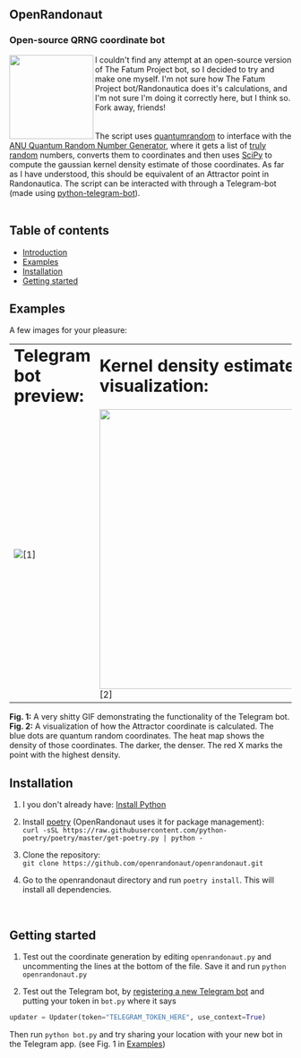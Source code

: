 ## OpenRandonaut
### Open-source QRNG coordinate bot
<img align="left" src="https://i.imgur.com/KFueJRM.png" width="150">

I couldn't find any attempt at an open-source version of The Fatum Project bot, so I decided to try and make one myself.
I'm not sure how The Fatum Project bot/Randonautica does it's calculations, and I'm not sure I'm doing it correctly here, but I think so.
Fork away, friends!<br><br><br> The script uses [quantumrandom](https://github.com/lmacken/quantumrandom) to interface with the [ANU Quantum Random Number Generator](https://qrng.anu.edu.au/), where it gets a list of [truly random](https://en.wikipedia.org/wiki/Hardware_random_number_generator#Quantum_random_properties) numbers, converts them to coordinates and then uses [SciPy](https://github.com/scipy/scipy) to compute the gaussian kernel density estimate of those coordinates. As far as I have understood, this should be equivalent of an Attractor point in Randonautica. The script can be interacted with through a Telegram-bot (made using [python-telegram-bot](https://github.com/python-telegram-bot/python-telegram-bot)).
<br><br>

## Table of contents
- [Introduction](#openrandonaut)
- [Examples](#examples)
- [Installation](#installation)
- [Getting started](#getting-started)

## Examples
A few images for your pleasure:
<table border="0">
 <tr>
    <td><b style="font-size:30px">Telegram bot preview:</b></td>
    <td><b style="font-size:30px">Kernel density estimate visualization:</b></td>
 </tr>
 <tr>
    <td><img src="https://media4.giphy.com/media/JkrKss7cEpusD0yLzJ/giphy.gif">[1]</td>
    <td><img src="https://i.imgur.com/BxxxddF.png" width="500">[2]</td>
 </tr>
</table>

**Fig. 1:** A very shitty GIF demonstrating the functionality of the Telegram bot.<br>
**Fig. 2:** A visualization of how the Attractor coordinate is calculated. The blue dots are quantum random coordinates. The heat map shows the density of those coordinates. The darker, the denser. The red X marks the point with the highest density.
<br>

## Installation
1. I you don't already have: [Install Python](https://wiki.python.org/moin/BeginnersGuide/Download)
2. Install [poetry]() (OpenRandonaut uses it for package management):<br>
`curl -sSL https://raw.githubusercontent.com/python-poetry/poetry/master/get-poetry.py | python -`

3. Clone the repository:<br>
`git clone https://github.com/openrandonaut/openrandonaut.git`

4. Go to the openrandonaut directory and run `poetry install`.
This will install all dependencies.
<br>

## Getting started
1. Test out the coordinate generation by editing `openrandonaut.py` and uncommenting the lines at the bottom of the file. Save it and run `python openrandonaut.py`

2. Test out the Telegram bot, by [registering a new Telegram bot](https://core.telegram.org/bots#creating-a-new-bot) and putting your token in `bot.py` where it says
```python
updater = Updater(token="TELEGRAM_TOKEN_HERE", use_context=True)
```
Then run `python bot.py` and try sharing your location with your new bot in the Telegram app. (see Fig. 1 in [Examples](#examples))
